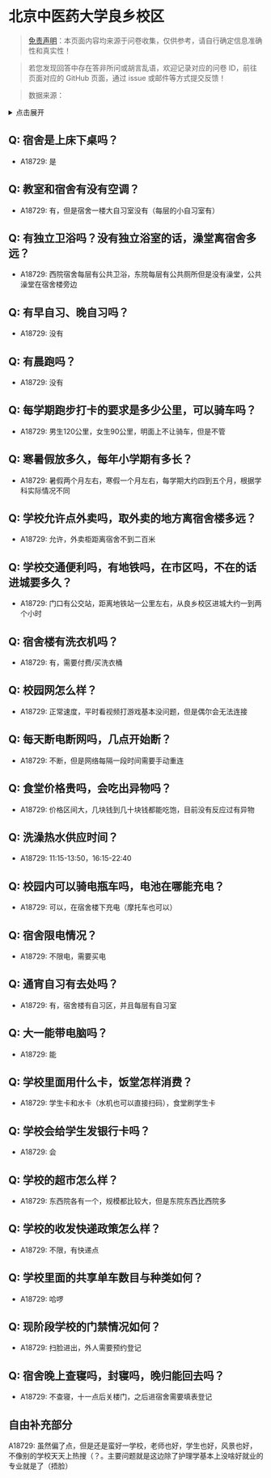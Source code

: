 # 北京中医药大学良乡校区

> [免责声明](https://colleges.chat/#_3)：本页面内容均来源于问卷收集，仅供参考，请自行确定信息准确性和真实性！

> 若您发现回答中存在答非所问或胡言乱语，欢迎记录对应的问卷 ID，前往页面对应的 GitHub 页面，通过 issue 或邮件等方式提交反馈！

> 数据来源：

<details><summary>点击展开</summary>
<ul>
<li>A18729: 匿名 (2023 年 06 月)</li>
</ul>
</details>

## Q: 宿舍是上床下桌吗？

- A18729: 是

## Q: 教室和宿舍有没有空调？

- A18729: 有，但是宿舍一楼大自习室没有（每层的小自习室有）

## Q: 有独立卫浴吗？没有独立浴室的话，澡堂离宿舍多远？

- A18729: 西院宿舍每层有公共卫浴，东院每层有公共厕所但是没有澡堂，公共澡堂在宿舍楼旁边

## Q: 有早自习、晚自习吗？

- A18729: 没有

## Q: 有晨跑吗？

- A18729: 没有

## Q: 每学期跑步打卡的要求是多少公里，可以骑车吗？

- A18729: 男生120公里，女生90公里，明面上不让骑车，但是不管

## Q: 寒暑假放多久，每年小学期有多长？

- A18729: 暑假两个月左右，寒假一个月左右，每学期大约四到五个月，根据学科实际情况不同

## Q: 学校允许点外卖吗，取外卖的地方离宿舍楼多远？

- A18729: 允许，外卖柜距离宿舍不到二百米

## Q: 学校交通便利吗，有地铁吗，在市区吗，不在的话进城要多久？

- A18729: 门口有公交站，距离地铁站一公里左右，从良乡校区进城大约一到两个小时

## Q: 宿舍楼有洗衣机吗？

- A18729: 有，需要付费/买洗衣桶

## Q: 校园网怎么样？

- A18729: 正常速度，平时看视频打游戏基本没问题，但是偶尔会无法连接

## Q: 每天断电断网吗，几点开始断？

- A18729: 不断，但是网络每隔一段时间需要手动重连

## Q: 食堂价格贵吗，会吃出异物吗？

- A18729: 价格区间大，几块钱到几十块钱都能吃饱，目前没有反应过有异物

## Q: 洗澡热水供应时间？

- A18729: 11:15-13:50，16:15-22:40

## Q: 校园内可以骑电瓶车吗，电池在哪能充电？

- A18729: 可以，在宿舍楼下充电（摩托车也可以）

## Q: 宿舍限电情况？

- A18729: 不限电，需要买电

## Q: 通宵自习有去处吗？

- A18729: 有，宿舍楼有自习区，并且每层有自习室

## Q: 大一能带电脑吗？

- A18729: 能

## Q: 学校里面用什么卡，饭堂怎样消费？

- A18729: 学生卡和水卡（水机也可以直接扫码），食堂刷学生卡

## Q: 学校会给学生发银行卡吗？

- A18729: 会

## Q: 学校的超市怎么样？

- A18729: 东西院各有一个，规模都比较大，但是东院东西比西院多

## Q: 学校的收发快递政策怎么样？

- A18729: 不限，有快递点

## Q: 学校里面的共享单车数目与种类如何？

- A18729: 哈啰

## Q: 现阶段学校的门禁情况如何？

- A18729: 扫脸进出，外人需要预约登记

## Q: 宿舍晚上查寝吗，封寝吗，晚归能回去吗？

- A18729: 不查寝，十一点后关楼门，之后进宿舍需要填表登记

## 自由补充部分

A18729: 虽然偏了点，但是还是蛮好一学校，老师也好，学生也好，风景也好，不像别的学校天天上热搜（？。主要问题就是这边除了护理学基本上没啥好就业的专业就是了（捂脸）